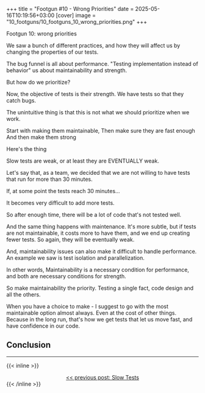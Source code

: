 +++
title = "Footgun #10 - Wrong Priorities"
date = 2025-05-16T10:19:56+03:00
[cover]
  image = "10_footguns/10_footguns_10_wrong_priorities.png"
+++

Footgun 10: wrong priorities


We saw a bunch of different practices,
and how they will affect us by changing the properties of our tests.

The bug funnel is all about performance.
"Testing implementation instead of behavior" us about maintainability and strength.

But how do we prioritize?


Now, the objective of tests is their strength.
We have tests so that they catch bugs.


The unintuitive thing is that this is not what we should prioritize when we work.

Start with making them maintainable,
Then make sure they are fast enough
And then make them strong


Here's the thing


Slow tests are weak, or at least they are EVENTUALLY weak.

Let's say that, as a team, we decided that we are not willing to have tests that run for more than 30 minutes.

If, at some point the tests reach 30 minutes...

It becomes very difficult to add more tests.

So after enough time, there will be a lot of code that's not tested well.

And the same thing happens with maintenance.
It's more subtle, but if tests are not maintainable, it costs more to have them, and we end up creating fewer tests.
So again, they will be eventually weak.



And, maintainability issues can also make it difficult to handle performance.
An example we saw is test isolation and parallelization.

In other words,
Maintainability is a necessary condition for performance, and both are necessary conditions for strength.

So make maintainability the priority.
Testing a single fact, code design and all the others.

When you have a choice to make - I suggest to go with the most maintainable option almost always.
Even at the cost of other things.
Because in the long run, that's how we get tests that let us move fast, and have confidence in our code.


## Conclusion

---
{{< inline >}}
<div style="text-align: center; display: block; width: 100%;">
<a href="/posts/10_footguns/09_slow_tests">&lt;&lt; previous post: Slow Tests</a>
</div>
{{< /inline >}}
